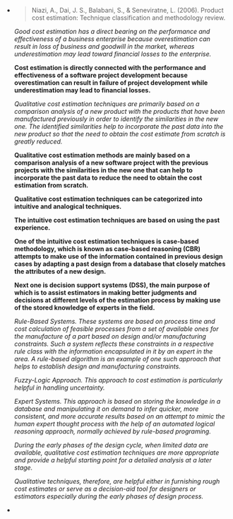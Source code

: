 * > Niazi, A., Dai, J. S., Balabani, S., & Seneviratne, L. (2006). Product cost estimation: Technique classification and methodology review.

  *Good cost estimation has a direct bearing on the performance and effectiveness of a business enterprise because overestimation can result in loss of business and goodwill in the market, whereas underestimation may lead toward financial losses to the enterprise.*

  **Cost estimation is directly connected with the performance and effectiveness of a software project development because overestimation can result in failure of project development while underestimation may lead to financial losses.**

  *Qualitative cost estimation techniques are primarily based on a comparison analysis of a new product with the products that have been manufactured previously in order to identify the similarities in the new one. The identified similarities help to incorporate the past data into the new product so that the need to obtain the cost estimate from scratch is greatly reduced.*

  **Qualitative cost estimation methods are mainly based on a comparison analysis of a new software project  with the previous projects with the similarities in the new one that can help to incorporate the past data to reduce the need to obtain the cost estimation from scratch.**

  **Qualitative cost estimation techniques can be categorized into intuitive and analogical techniques.**

  **The intuitive cost estimation techniques are based on using the past experience.**

  **One of the intuitive cost estimation techniques is case-based methodology, which is known as case-based reasoning (CBR) attempts to make use of the information contained in previous design cases by adapting a past design from a database that closely matches the attributes of a new design.**

  **Next one is decision support systems (DSS), the main purpose of which is to assist estimators in making better judgments and decisions at different levels of the estimation process by making use of the stored knowledge of experts in the field.**

  *Rule-Based Systems. These systems are based on process time and cost calculation of feasible processes from a set of available ones for the manufacture of a part based on design and/or manufacturing constraints. Such a system reflects these constraints in a respective rule class with the information encapsulated in it by an expert in the area. A rule-based algorithm is an example of one such approach that helps to establish design and manufacturing constraints.*

  *Fuzzy-Logic Approach. This approach to cost estimation is particularly helpful in handling uncertainty.*

  *Expert Systems. This approach is based on storing the knowledge in a database and manipulating it on demand to infer quicker, more consistent, and more accurate results based on an attempt to mimic the human expert thought process with the help of an automated logical reasoning approach, normally achieved by rule-based programing.*

  *During the early phases of the design cycle, when limited data are available, qualitative cost estimation techniques are more appropriate and provide a helpful starting point for a detailed analysis at a later stage.*

  *Qualitative techniques, therefore, are helpful either in furnishing rough cost estimates or serve as a decision-aid tool for designers or estimators especially during the early phases of design process.*

* 